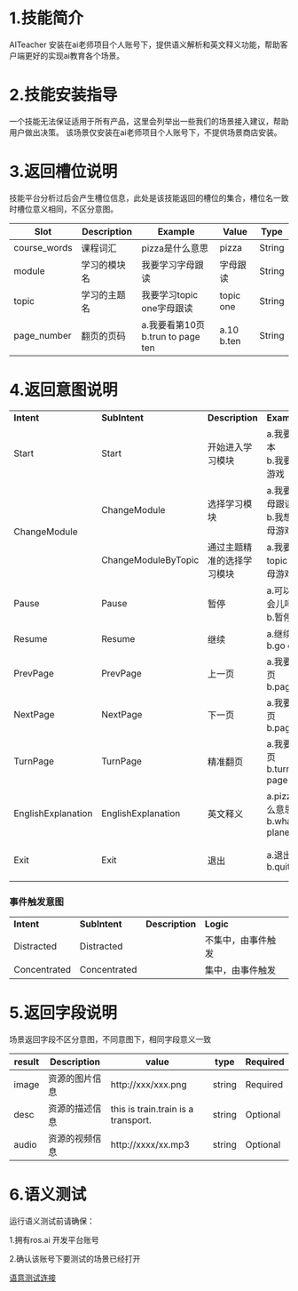 # 1.技能简介

AITeacher 安装在ai老师项目个人账号下，提供语义解析和英文释义功能，帮助客户端更好的实现ai教育各个场景。

# 2.技能安装指导

一个技能无法保证适用于所有产品，这里会列举出一些我们的场景接入建议，帮助用户做出决策。
该场景仅安装在ai老师项目个人账号下，不提供场景商店安装。

# 3.返回槽位说明

技能平台分析过后会产生槽位信息，此处是该技能返回的槽位的集合，槽位名一致时槽位意义相同，不区分意图。

| **Slot** | **Description** | **Example** |**Value** | **Type** |
| ------------ | ------------ | ------------ | ------------ | ------- |
| course_words | 课程词汇 | pizza是什么意思 | pizza | String |
| module | 学习的模块名 | 我要学习字母跟读 | 字母跟读 | String |
| topic | 学习的主题名 | 我要学习topic one字母跟读 | topic one | String |
| page_number | 翻页的页码 | a.我要看第10页<br/>b.trun to page ten | a.10<br/>b.ten | String |

# 4.返回意图说明

<table>

<tr>

<td><b>Intent</b></td>

<td><b>SubIntent</b></td>

<td><b>Description</b></td>

<td><b>Example</b></td>

<td><b>Slot</b></td>

<td><b>Context</b></td>

</tr>

<tr>

<td>Start</td>

  <td >Start</td>

   <td >开始进入学习模块</td>

   <td>a.我要学习绘本</br>b.我要学习游戏</td>
   
   <td>无</td>
   
 <td rowspan="9">上文：ai_teacher</br>下文：ai_teacher</td>

</tr>

<tr>

<td rowspan="2">ChangeModule</td>

  <td >ChangeModule</td>

   <td >选择学习模块</td>

   <td>a.我要学习字母跟读</br>b.我想玩字母游戏</td>
   
   <td>module</td>

</tr>

<tr>

  <td >ChangeModuleByTopic</td>

   <td >通过主题精准的选择学习模块</td>

   <td>a.我要玩topic one字母游戏<</td>
   
   <td>topic</td>

</tr>

<tr>

  <td >Pause</td>

  <td >Pause</td>

   <td >暂停</td>

   <td>a.可以休息一会儿吗<br/>b.暂停</td>
   
   <td>无</td>

</tr>

<tr>

  <td >Resume</td>

  <td >Resume</td>

   <td >继续</td>

   <td>a.继续学习<br/>b.go on</td>
   
   <td>无</td>

</tr>

<tr>

  <td >PrevPage</td>

  <td >PrevPage</td>

   <td >上一页</td>

   <td>a.我要看上一页<br/>b.pageup</td>
   
   <td>无</td>

</tr>

<tr>

  <td >NextPage</td>

  <td >NextPage</td>

   <td >下一页</td>

   <td>a.我要看下一页<br/>b.pagedown</td>
   
   <td>无</td>

</tr>

<tr>

  <td >TurnPage</td>

  <td >TurnPage</td>

   <td >精准翻页</td>

   <td>a.我要看第一页<br/>b.turn to page one</td>
   
   <td>无</td>

</tr>



<tr>

  <td >EnglishExplanation</td>

  <td >EnglishExplanation</td>

   <td >英文释义</td>

   <td>a.pizza是什么意思<br/>b.what is plane</td>
   
   <td>无</td>

</tr>

<tr>

  <td >Exit</td>

  <td >Exit</td>

   <td >退出</td>

   <td>a.退出<br/>b.quit</td>
  <td >无</td>
   <td>上文：ai_teacher</br>下文：无</td>

</tr>

</table>

### 事件触发意图
<table>

<tr>

<td><b>Intent</b></td>

<td><b>SubIntent</b></td>

<td><b>Description</b></td>

<td><b>Logic</b></td>

</tr>

<tr>

  <td >Distracted</td>

  <td >Distracted</td>
 <td ></td>
  <td >不集中，由事件触发</td>

</tr>

<tr>

  <td >Concentrated</td>

  <td >Concentrated</td>
<td ></td>
  <td >集中，由事件触发</td>

</tr>


</table>

# 5.返回字段说明
场景返回字段不区分意图，不同意图下，相同字段意义一致

| **result** | **Description** | **value** | **type** |**Required** |
| ------------ | ------------ | ------------ | ------------ |------------ |
| image | 资源的图片信息 | http://xxx/xxx.png | string |Required|
| desc | 资源的描述信息 | this is train.train is a transport. | string |Optional|
| audio | 资源的视频信息 | http://xxxx/xx.mp3 | string |Optional|

# 6.语义测试
运行语义测试前请确保：

1.拥有ros.ai 开发平台账号

2.确认该账号下要测试的场景已经打开

[语意测试连接](https://passport.ros.ai/#/login)




